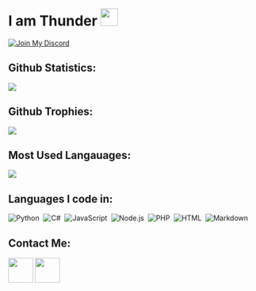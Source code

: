 <h1>I am Thunder <img src="https://cdn.discordapp.com/emojis/1055063219800117268.gif" height="35px"></h1>

[![Join My Discord](https://img.shields.io/badge/-Discord-05122A?style=flat&logo=discord)](https://discord.gg/pN9NDAHg77)

<h2>Github Statistics:</h2>
<img src="https://github-readme-stats.vercel.app/api?username=ThunderDoesDev&show_icons=true&theme=radical&count_private=true&include_all_commits=true">

<h2>Github Trophies:</h2>
<img src="https://github-profile-trophy.vercel.app/?username=ThunderDoesDev&rank=SS,S,AAA,AA,A,B,C&row=1&id=">

<h2>Most Used Langauages:</h2>
<img src="https://github-readme-stats.vercel.app/api/top-langs/?username=ThunderDoesDev&theme=radical&layout=compact">

<h2>Languages I code in:</h2>

![Python](https://img.shields.io/badge/-Python-05122A?style=flat&logo=python)&nbsp;
![C#](https://img.shields.io/badge/-CSharp-05122A?style=flat&logo=c#)&nbsp;
![JavaScript](https://img.shields.io/badge/-JavaScript-05122A?style=flat&logo=javascript)&nbsp;
![Node.js](https://img.shields.io/badge/-Node.js-05122A?style=flat&logo=node.js)&nbsp;
![PHP](https://img.shields.io/badge/-PHP-05122A?style=flat&logo=php)&nbsp;
![HTML](https://img.shields.io/badge/-HTML-05122A?style=flat&logo=HTML5)&nbsp;
![Markdown](https://img.shields.io/badge/-Markdown-05122A?style=flat&logo=markdown)&nbsp;

<h2>Contact Me:</h2>

<a href="https://discord.gg/pN9NDAHg77"><img src="https://www.freepnglogos.com/uploads/discord-logo-png/discord-logo-logodownload-download-logotipos-1.png" height="50px"></a> <a href="https://twitter.com/thunderdoesdev"><img src="https://1000logos.net/wp-content/uploads/2017/06/Twitter-Log%D0%BE-500x281.png" height="50px"></a>
